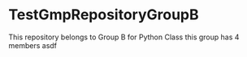 # TestGmpRepositoryGroupB
This repository belongs to Group B for Python Class
this group has 4 members
asdf
